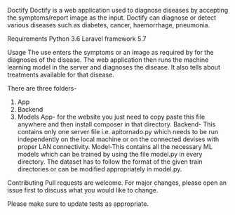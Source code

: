 Doctify
Doctify is a web application used to diagnose diseases by accepting the symptoms/report image as the input. Doctify can diagnose or detect various diseases such as diabetes, cancer, haemorrhage, pneumonia. 

Requirements
Python 3.6
Laravel framework 5.7

Usage
The use enters the symptoms or an image as required by for the diagnoses of the disease. The web application then runs the machine learning model in the server and diagnoses the disease. It also tells about treatments available for that disease.

There are three folders-
1.	App
2.	Backend
3.	Models
App- for the website you just need to copy paste this file anywhere and then install composer in that directory.
Backend- This contains only one server file i.e. apitornado.py which needs to be run independently on the local machine or on the connected devises with proper LAN connectivity.
Model-This contains all the necessary ML models which can be trained by using the file model.py in every directory. The dataset has to follow the format of the given train directories or can be modified appropriately in model.py.

Contributing
Pull requests are welcome. For major changes, please open an issue first to discuss what you would like to change.

Please make sure to update tests as appropriate.
